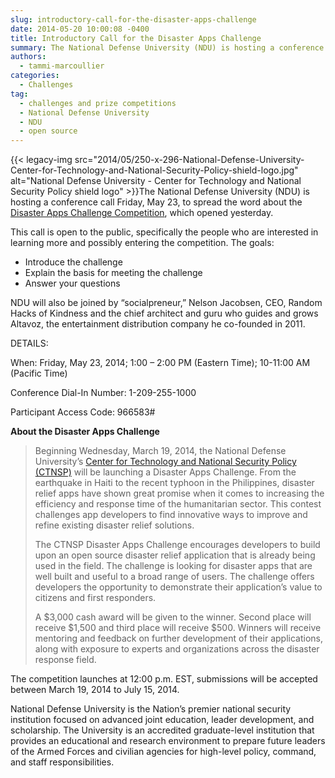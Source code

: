 ```yaml
---
slug: introductory-call-for-the-disaster-apps-challenge
date: 2014-05-20 10:00:08 -0400
title: Introductory Call for the Disaster Apps Challenge
summary: The National Defense University (NDU) is hosting a conference call Friday, May 23, to spread the word about the Disaster Apps Challenge Competition, which opened yesterday. This call is open to the public, specifically the people who are interested
authors:
  - tammi-marcoullier
categories:
  - Challenges
tag:
  - challenges and prize competitions
  - National Defense University
  - NDU
  - open source
---
```


{{< legacy-img src="2014/05/250-x-296-National-Defense-University-Center-for-Technology-and-National-Security-Policy-shield-logo.jpg" alt="National Defense University - Center for Technology and National Security Policy shield logo" >}}The National Defense University (NDU) is hosting a conference call Friday, May 23, to spread the word about the <a title="disaster apps challenge competition" href="http://disasterapps.challengepost.com/" target="_blank">Disaster Apps Challenge Competition</a>, which opened yesterday.

This call is open to the public, specifically the people who are interested in learning more and possibly entering the competition. The goals:

  * Introduce the challenge
  * Explain the basis for meeting the challenge
  * Answer your questions

NDU will also be joined by &#8220;socialpreneur,&#8221; Nelson Jacobsen, CEO, Random Hacks of Kindness and the chief architect and guru who guides and grows Altavoz, the entertainment distribution company he co-founded in 2011.

DETAILS:
  
When: Friday, May 23, 2014; 1:00 &#8211; 2:00 PM (Eastern Time); 10-11:00 AM (Pacific Time)
  
Conference Dial-In Number: 1-209-255-1000
  
Participant Access Code: 966583#

**About the Disaster Apps Challenge**

> Beginning Wednesday, March 19, 2014, the National Defense University’s <a title="star tides link " href="http://www.star-tides.net/" target="_blank">Center for Technology and National Security Policy (CTNSP)</a> will be launching a Disaster Apps Challenge. From the earthquake in Haiti to the recent typhoon in the Philippines, disaster relief apps have shown great promise when it comes to increasing the efficiency and response time of the humanitarian sector. This contest challenges app developers to find innovative ways to improve and refine existing disaster relief solutions.
> 
> The CTNSP Disaster Apps Challenge encourages developers to build upon an open source disaster relief application that is already being used in the field. The challenge is looking for disaster apps that are well built and useful to a broad range of users. The challenge offers developers the opportunity to demonstrate their application’s value to citizens and first responders.
> 
> A $3,000 cash award will be given to the winner. Second place will receive $1,500 and third place will receive $500. Winners will receive mentoring and feedback on further development of their applications, along with exposure to experts and organizations across the disaster response field.

The competition launches at 12:00 p.m. EST, submissions will be accepted between March 19, 2014 to July 15, 2014.

National Defense University is the Nation’s premier national security institution focused on advanced joint education, leader development, and scholarship. The University is an accredited graduate-level institution that provides an educational and research environment to prepare future leaders of the Armed Forces and civilian agencies for high-level policy, command, and staff responsibilities.